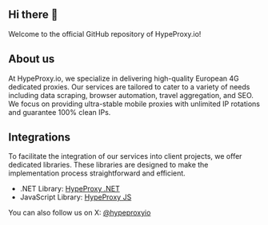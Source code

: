 ## Hi there 👋

Welcome to the official GitHub repository of HypeProxy.io!

## About us

At HypeProxy.io, we specialize in delivering high-quality European 4G dedicated proxies. Our services are tailored to cater to a variety of needs including data scraping, browser automation, travel aggregation, and SEO. We focus on providing ultra-stable mobile proxies with unlimited IP rotations and guarantee 100% clean IPs.

## Integrations

To facilitate the integration of our services into client projects, we offer dedicated libraries. These libraries are designed to make the implementation process straightforward and efficient.

- .NET Library: [HypeProxy .NET](https://github.com/hypeproxy/hypeproxy-dotnet)
- JavaScript Library: [HypeProxy JS](https://github.com/hypeproxy/hypeproxy-js)

You can also follow us on X: [@hypeproxyio](https://twitter.com/hypeproxyio)
